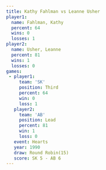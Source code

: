 ```yaml
---
title: Kathy Fahlman vs Leanne Usher
player1:              
  name: Fahlman, Kathy
  percent: 64         
  wins: 0             
  losses: 1           
player2:              
  name: Usher, Leanne 
  percent: 81         
  wins: 1             
  losses: 0           
games:
 - player1:         
     team: 'SK'     
     position: Third
     percent: 64    
     win: 0         
     loss: 1        
   player2:        
     team: 'AB'    
     position: Lead
     percent: 81   
     win: 1        
     loss: 0       
   event: Hearts        
   year: 1990           
   draw: Round Robin(15)
   score: SK 5 - AB 6   
---
```


